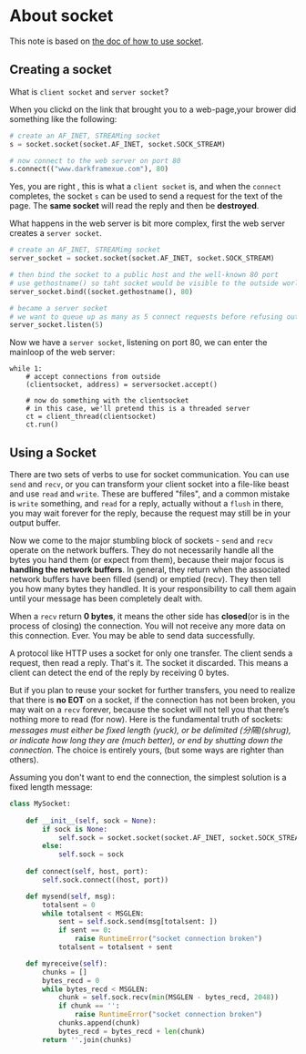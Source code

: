 # About socket
This note is based on [the doc of how to use socket](https://docs.python.org/2/howto/sockets.html).

## Creating a socket
What is `client socket` and `server socket`?

When you clickd on the link that brought you to a web-page,your brower did something like the following:

```python
# create an AF_INET, STREAMing socket
s = socket.socket(socket.AF_INET, socket.SOCK_STREAM)

# now connect to the web server on port 80
s.connect(("www.darkframexue.com"), 80)
```

Yes, you are right , this is what a `client socket` is, and when the `connect` completes, the socket `s` can be used to send a request for the text of the page. The **same socket** will read the reply and then be **destroyed**.

What happens in the web server is bit more complex, first the web server creates a `server socket`.

```python
# create an AF_INET, STREAMimg socket
server_socket = socket.socket(socket.AF_INET, socket.SOCK_STREAM)

# then bind the socket to a public host and the well-known 80 port
# use gethostname()	so taht socket would be visible to the outside world.
server_socket.bind((socket.gethostname(), 80)

# became a server socket
# we want to queue up as many as 5 connect requests before refusing outside connections.
server_socket.listen(5)
```

Now we have a `server socket`, listening on port 80, we can enter the mainloop of the web server:
```
while 1:
	# accept connections from outside
	(clientsocket, address) = serversocket.accept()
	
	# now do something with the clientsocket
	# in this case, we'll pretend this is a threaded server
	ct = client_thread(clientsocket)
	ct.run()
```

## Using a Socket
There are two sets of verbs to use for socket communication. You can use `send` and `recv`, or you can transform your client socket into a file-like beast and use `read` and `write`. These are buffered "files", and a common mistake is `write` something, and `read` for a reply, actually without a `flush` in there, you may wait forever for the reply, because the request may still be in your output buffer.

Now we come to the major stumbling block of sockets - `send` and `recv` operate on the network buffers.  They do not necessarily handle all the bytes you hand them (or expect from them), because their major focus is **handling the network buffers**. In general, they return when the associated network buffers have been filled (send) or emptied (recv). They then tell you how many bytes they handled. It is your responsibility to call them again until your message has been completely dealt with.

When a `recv` return **0 bytes**, it means the other side has **closed**(or is in the process of closing) the connection. You will not receive any more data on this connection. Ever. You may be able to send data successfully.

A protocol like HTTP uses a socket for only one transfer. The client sends a request, then read a reply. That's it. The socket it discarded. This means a client can detect the end of the reply by receiving 0 bytes.


But if you plan to reuse your socket for further transfers, you need to realize that there is **no EOT** on a socket, if the connection has not been broken, you may wait on a `recv` forever, because the socket will not tell you that there’s nothing more to read (for now). Here is the fundamental truth of sockets: *messages must either be fixed length (yuck), or be delimited (分隔)(shrug), or indicate how long they are (much better), or end by shutting down the connection.* The choice is entirely yours, (but some ways are righter than others).


Assuming you don't want to end the connection, the simplest solution is a fixed length message:

```python
class MySocket:
	
	def __init__(self, sock = None):
		if sock is None:
			self.sock = socket.socket(socket.AF_INET, socket.SOCK_STREAM)
		else:
			self.sock = sock
	
	def connect(self, host, port):
		self.sock.connect((host, port))

	def mysend(self, msg):
		totalsent = 0
		while totalsent < MSGLEN:
			sent = self.sock.send(msg[totalsent: ])
			if sent == 0:
				raise RuntimeError("socket connection broken")
			totalsent = totalsent + sent

	def myreceive(self):
		chunks = []
		bytes_recd = 0
		while bytes_recd < MSGLEN:
			chunk = self.sock.recv(min(MSGLEN - bytes_recd, 2048))
			if chunk == '':
				raise RuntimeError("socket connection broken")
			chunks.append(chunk)
			bytes_recd = bytes_recd + len(chunk)
		return ''.join(chunks)
```
